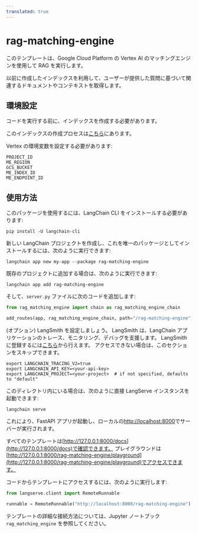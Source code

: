 ```yaml
---
translated: true
---
```


# rag-matching-engine

このテンプレートは、Google Cloud Platform の Vertex AI のマッチングエンジンを使用して RAG を実行します。

以前に作成したインデックスを利用して、ユーザーが提供した質問に基づいて関連するドキュメントやコンテキストを取得します。

## 環境設定

コードを実行する前に、インデックスを作成する必要があります。

このインデックスの作成プロセスは[こちら](https://github.com/GoogleCloudPlatform/generative-ai/blob/main/language/use-cases/document-qa/question_answering_documents_langchain_matching_engine.ipynb)にあります。

Vertex の環境変数を設定する必要があります:

```text
PROJECT_ID
ME_REGION
GCS_BUCKET
ME_INDEX_ID
ME_ENDPOINT_ID
```

## 使用方法

このパッケージを使用するには、LangChain CLI をインストールする必要があります:

```shell
pip install -U langchain-cli
```

新しい LangChain プロジェクトを作成し、これを唯一のパッケージとしてインストールするには、次のように実行できます:

```shell
langchain app new my-app --package rag-matching-engine
```

既存のプロジェクトに追加する場合は、次のように実行できます:

```shell
langchain app add rag-matching-engine
```

そして、`server.py` ファイルに次のコードを追加します:

```python
from rag_matching_engine import chain as rag_matching_engine_chain

add_routes(app, rag_matching_engine_chain, path="/rag-matching-engine")
```

(オプション) LangSmith を設定しましょう。
LangSmith は、LangChain アプリケーションのトレース、モニタリング、デバッグを支援します。
LangSmith に登録するには[こちら](https://smith.langchain.com/)から行えます。
アクセスできない場合は、このセクションをスキップできます。

```shell
export LANGCHAIN_TRACING_V2=true
export LANGCHAIN_API_KEY=<your-api-key>
export LANGCHAIN_PROJECT=<your-project>  # if not specified, defaults to "default"
```

このディレクトリ内にいる場合は、次のように直接 LangServe インスタンスを起動できます:

```shell
langchain serve
```

これにより、FastAPI アプリが起動し、ローカルの[http://localhost:8000](http://localhost:8000)でサーバーが実行されます。

すべてのテンプレートは[http://127.0.0.1:8000/docs](http://127.0.0.1:8000/docs)で確認できます。
プレイグラウンドは[http://127.0.0.1:8000/rag-matching-engine/playground](http://127.0.0.1:8000/rag-matching-engine/playground)でアクセスできます。

コードからテンプレートにアクセスするには、次のように実行します:

```python
from langserve.client import RemoteRunnable

runnable = RemoteRunnable("http://localhost:8000/rag-matching-engine")
```

テンプレートの詳細な接続方法については、Jupyter ノートブック `rag_matching_engine` を参照してください。
